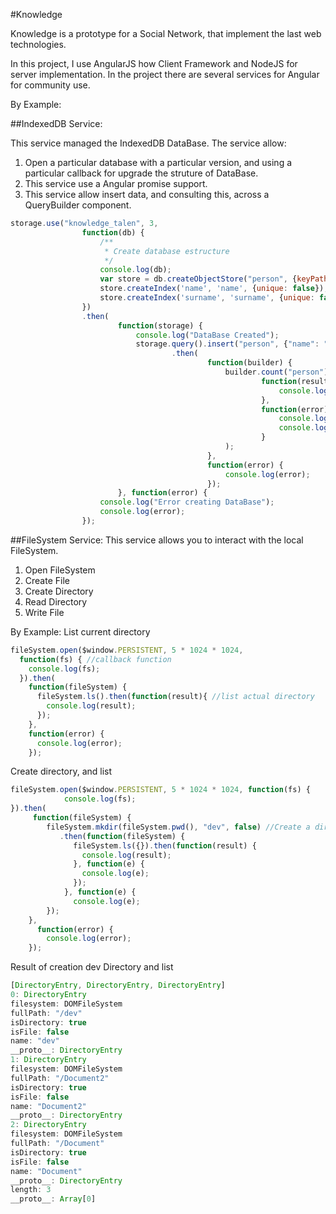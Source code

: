 #Knowledge

Knowledge is a prototype for a Social Network, that implement the last web technologies.

In this project, I use AngularJS how Client Framework and NodeJS for server implementation.
In the project there are several services for Angular for community use.

By Example:

##IndexedDB Service:

This service managed the IndexedDB DataBase. The service allow:

1. Open a particular database with a particular version, and using a particular callback for upgrade the struture of DataBase.
2. This service use a Angular promise support.
3. This service allow insert data, and consulting this, across a QueryBuilder component.

```javascript
storage.use("knowledge_talen", 3,
                function(db) {
                    /**
                     * Create database estructure
                     */
                    console.log(db);
                    var store = db.createObjectStore("person", {keyPath: 'id', autoIncrement: true});
                    store.createIndex('name', 'name', {unique: false});
                    store.createIndex('surname', 'surname', {unique: false});
                })
                .then(
                        function(storage) {
                            console.log("DataBase Created");
                            storage.query().insert("person", {"name": "Cristian", "surname": "Rinaldi"})
                                    .then(
                                            function(builder) {
                                                builder.count("person").then(
                                                        function(result) {
                                                            console.log("Result of Person " + result);
                                                        },
                                                        function(error) {
                                                            console.log("Error in count statement");
                                                            console.log(error);
                                                        }
                                                );
                                            },
                                            function(error) {
                                                console.log(error);
                                            });
                        }, function(error) {
                    console.log("Error creating DataBase");
                    console.log(error);
                });
```

##FileSystem Service:
  This service allows you to interact with the local FileSystem.
  
1. Open FileSystem
2. Create File
3. Create Directory
4. Read Directory
5. Write File

By Example:
List current directory
```javascript
fileSystem.open($window.PERSISTENT, 5 * 1024 * 1024, 
  function(fs) { //callback function
    console.log(fs); 
  }).then(
    function(fileSystem) {
      fileSystem.ls().then(function(result){ //list actual directory
        console.log(result);
      });
    },
    function(error) {
      console.log(error);
    });
```

Create directory, and list

```javascript
fileSystem.open($window.PERSISTENT, 5 * 1024 * 1024, function(fs) {
            console.log(fs);
}).then(
     function(fileSystem) {
        fileSystem.mkdir(fileSystem.pwd(), "dev", false) //Create a directory but not cd to directory
           .then(function(fileSystem) {
              fileSystem.ls({}).then(function(result) {
                console.log(result);
              }, function(e) {
                console.log(e);
              });
            }, function(e) {
              console.log(e);
        });
    },
      function(error) {
        console.log(error);
    });
```

Result of creation dev Directory and list
```javascript
[DirectoryEntry, DirectoryEntry, DirectoryEntry]
0: DirectoryEntry
filesystem: DOMFileSystem
fullPath: "/dev"
isDirectory: true
isFile: false
name: "dev"
__proto__: DirectoryEntry
1: DirectoryEntry
filesystem: DOMFileSystem
fullPath: "/Document2"
isDirectory: true
isFile: false
name: "Document2"
__proto__: DirectoryEntry
2: DirectoryEntry
filesystem: DOMFileSystem
fullPath: "/Document"
isDirectory: true
isFile: false
name: "Document"
__proto__: DirectoryEntry
length: 3
__proto__: Array[0]
```


